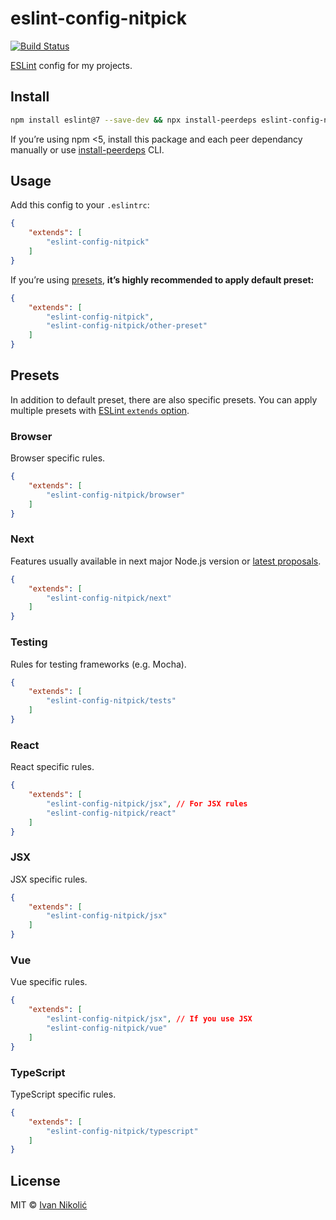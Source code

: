 # eslint-config-nitpick

[![Build Status][ci-img]][ci]

[ESLint][eslint] config for my projects.

## Install

```sh
npm install eslint@7 --save-dev && npx install-peerdeps eslint-config-nitpick --dev
```

If you’re using npm <5, install this package and each peer dependancy manually
or use [install-peerdeps][install-peerdeps] CLI.

## Usage

Add this config to your `.eslintrc`:

<!-- prettier-ignore-start -->

```json
{
	"extends": [
		"eslint-config-nitpick"
	]
}
```

<!-- prettier-ignore-end -->

If you’re using [presets](#presets), **it’s highly recommended to apply default
preset:**

<!-- prettier-ignore-start -->

```json
{
	"extends": [
		"eslint-config-nitpick",
		"eslint-config-nitpick/other-preset"
	]
}
```

<!-- prettier-ignore-end -->

## Presets

In addition to default preset, there are also specific presets. You can apply
multiple presets with [ESLint `extends` option][eslint-extends].

### Browser

Browser specific rules.

<!-- prettier-ignore-start -->

```json
{
	"extends": [
		"eslint-config-nitpick/browser"
	]
}
```

<!-- prettier-ignore-end -->

### Next

Features usually available in next major Node.js version or [latest
proposals][tc39-proposals].

<!-- prettier-ignore-start -->

```json
{
	"extends": [
		"eslint-config-nitpick/next"
	]
}
```

<!-- prettier-ignore-end -->

### Testing

Rules for testing frameworks (e.g. Mocha).

<!-- prettier-ignore-start -->

```json
{
	"extends": [
		"eslint-config-nitpick/tests"
	]
}
```

<!-- prettier-ignore-end -->

### React

React specific rules.

<!-- prettier-ignore-start -->

```json
{
	"extends": [
		"eslint-config-nitpick/jsx", // For JSX rules
		"eslint-config-nitpick/react"
	]
}
```

<!-- prettier-ignore-end -->

### JSX

JSX specific rules.

<!-- prettier-ignore-start -->

```json
{
	"extends": [
		"eslint-config-nitpick/jsx"
	]
}
```

<!-- prettier-ignore-end -->

### Vue

Vue specific rules.

<!-- prettier-ignore-start -->

```json
{
	"extends": [
		"eslint-config-nitpick/jsx", // If you use JSX
		"eslint-config-nitpick/vue"
	]
}
```

<!-- prettier-ignore-end -->

### TypeScript

TypeScript specific rules.

<!-- prettier-ignore-start -->

```json
{
	"extends": [
		"eslint-config-nitpick/typescript"
	]
}
```

<!-- prettier-ignore-end -->

## License

MIT © [Ivan Nikolić](http://ivannikolic.com)

<!-- prettier-ignore-start -->

[ci]: https://travis-ci.com/nitpick/eslint-config-nitpick
[ci-img]: https://travis-ci.com/nitpick/eslint-config-nitpick.svg?branch=master
[eslint]: http://eslint.org/
[eslint-extends]: http://eslint.org/docs/user-guide/configuring#extending-configuration-files
[tc39-proposals]: https://github.com/tc39/proposals#active-proposals
[install-peerdeps]: https://www.npmjs.com/package/install-peerdeps

<!-- prettier-ignore-end -->
